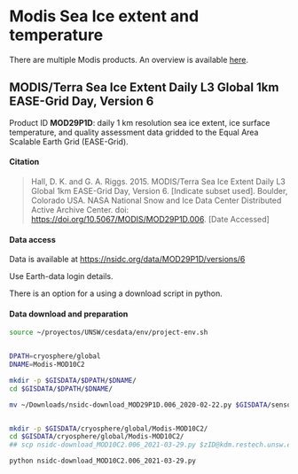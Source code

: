 # Modis Sea Ice extent and temperature

There are multiple Modis products. An overview is available [here](https://nsidc.org/data/modis/data_summaries).

## MODIS/Terra Sea Ice Extent Daily L3 Global 1km EASE-Grid Day, Version 6

Product ID **MOD29P1D**: daily 1 km resolution sea ice extent, ice surface temperature, and quality assessment data gridded to the Equal Area Scalable Earth Grid (EASE-Grid).


#### Citation
> Hall, D. K. and G. A. Riggs. 2015. MODIS/Terra Sea Ice Extent Daily L3 Global 1km EASE-Grid Day, Version 6. [Indicate subset used]. Boulder, Colorado USA. NASA National Snow and Ice Data Center Distributed Active Archive Center. doi: https://doi.org/10.5067/MODIS/MOD29P1D.006. [Date Accessed]

#### Data access

Data is available at https://nsidc.org/data/MOD29P1D/versions/6

Use Earth-data login details.

There is an option for a using a download script in python.

#### Data download and preparation

```sh
source ~/proyectos/UNSW/cesdata/env/project-env.sh


DPATH=cryosphere/global
DNAME=Modis-MOD10C2

mkdir -p $GISDATA/$DPATH/$DNAME/
cd $GISDATA/$DPATH/$DNAME/

mv ~/Downloads/nsidc-download_MOD29P1D.006_2020-02-22.py $GISDATA/sensores/Modis_SeaIce

```

```sh

mkdir -p $GISDATA/cryosphere/global/Modis-MOD10C2/
cd $GISDATA/cryosphere/global/Modis-MOD10C2/
## scp nsidc-download_MOD10C2.006_2021-03-29.py $zID@kdm.restech.unsw.edu.au:/srv/scratch/cesdata/gisdata/cryosphere/global/Modis-MOD10C2/

python nsidc-download_MOD10C2.006_2021-03-29.py
```
